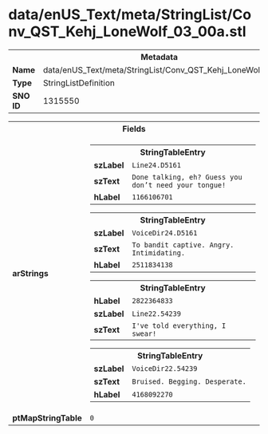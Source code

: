 <h1>data/enUS_Text/meta/StringList/Conv_QST_Kehj_LoneWolf_03_00a.stl</h1><table><tr><th colspan="100%">Metadata</th></tr><tr><td><b>Name</b></td><td>data/enUS_Text/meta/StringList/Conv_QST_Kehj_LoneWolf_03_00a.stl</td></tr><tr><td><b>Type</b></td><td>StringListDefinition</td></tr><tr><td><b>SNO ID</b></td><td>1315550</td></tr></table>

<table><tr><th colspan="100%">Fields</th></tr><tr><td><b>arStrings</b></td><td><table><tr><th colspan="100%">StringTableEntry</th></tr><tr><td><b>szLabel</b></td><td><code>Line24.D5161</code></td></tr><tr><td><b>szText</b></td><td><code>Done talking, eh? Guess you don’t need your tongue!</code></td></tr><tr><td><b>hLabel</b></td><td><code>1166106701</code></td></tr></table>


<table><tr><th colspan="100%">StringTableEntry</th></tr><tr><td><b>szLabel</b></td><td><code>VoiceDir24.D5161</code></td></tr><tr><td><b>szText</b></td><td><code>To bandit captive. Angry. Intimidating. </code></td></tr><tr><td><b>hLabel</b></td><td><code>2511834138</code></td></tr></table>


<table><tr><th colspan="100%">StringTableEntry</th></tr><tr><td><b>hLabel</b></td><td><code>2822364833</code></td></tr><tr><td><b>szLabel</b></td><td><code>Line22.54239</code></td></tr><tr><td><b>szText</b></td><td><code>I've told everything, I swear!</code></td></tr></table>


<table><tr><th colspan="100%">StringTableEntry</th></tr><tr><td><b>szLabel</b></td><td><code>VoiceDir22.54239</code></td></tr><tr><td><b>szText</b></td><td><code>Bruised. Begging. Desperate.</code></td></tr><tr><td><b>hLabel</b></td><td><code>4168092270</code></td></tr></table>


</td></tr><tr><td><b>ptMapStringTable</b></td><td><code>0</code></td></tr></table>

